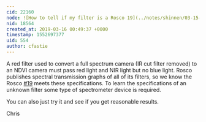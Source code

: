 ```yaml
---
cid: 22160
node: ![How to tell if my filter is a Rosco 19](../notes/shinnen/03-15-2019/how-to-tell-if-my-filter-is-a-rosco-19)
nid: 18564
created_at: 2019-03-16 00:49:37 +0000
timestamp: 1552697377
uid: 554
author: cfastie
---
```


 A red filter used to convert a full spectrum camera (IR cut filter removed) to an NDVI camera must pass red light and NIR light but no blue light. Rosco publishes spectral transmission  graphs of all of its filters, so we know the Rosco [#19](/n/19) meets these specifications. To learn the specifications of an unknown filter some type of spectrometer device is required.

You can also just try it and see if you get reasonable results.

Chris 